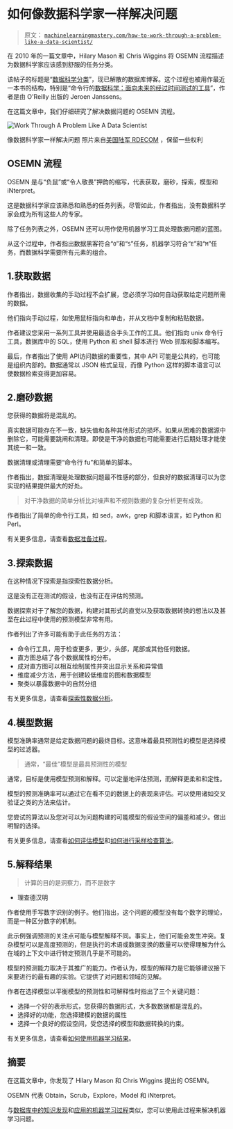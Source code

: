 # 如何像数据科学家一样解决问题

> 原文： [`machinelearningmastery.com/how-to-work-through-a-problem-like-a-data-scientist/`](https://machinelearningmastery.com/how-to-work-through-a-problem-like-a-data-scientist/)

在 2010 年的一篇文章中，Hilary Mason 和 Chris Wiggins 将 OSEMN 流程描述为数据科学家应该感到舒服的任务分类。

该帖子的标题是“[数据科学分类](http://www.dataists.com/2010/09/a-taxonomy-of-data-science/)”，现已解散的数据库博客。这个过程也被用作最近一本书的结构，特别是“命令行的[数据科学：面向未来的经过时间测试的工具](http://www.amazon.com/dp/1491947853?tag=inspiredalgor-20)”，作者是由 O'Reilly 出版的 Jeroen Janssens。

在这篇文章中，我们仔细研究了解决数据问题的 OSEMN 流程。

![Work Through A Problem Like A Data Scientist](https://3qeqpr26caki16dnhd19sv6by6v-wpengine.netdna-ssl.com/wp-content/uploads/2014/12/Work-Through-A-Problem-Like-A-Data-Scientist.jpg)

像数据科学家一样解决问题
照片来自[美国陆军 RDECOM](http://www.flickr.com/photos/rdecom/7336886600) ，保留一些权利

## OSEMN 流程

OSEMN 是与“负鼠”或“令人敬畏”押韵的缩写，代表获取，磨砂，探索，模型和 iNterpret。

这是数据科学家应该熟悉和熟悉的任务列表。尽管如此，作者指出，没有数据科学家会成为所有这些人的专家。

除了任务列表之外，OSEMN 还可以用作使用机器学习工具处理数据问题的蓝图。

从这个过程中，作者指出数据黑客符合“`O`”和“`S`”任务，机器学习符合“`E`”和“`M`”任务，而数据科学需要所有元素的组合。

## 1.获取数据

作者指出，数据收集的手动过程不会扩展，您必须学习如何自动获取给定问题所需的数据。

他们指向手动过程，如使用鼠标指向和单击，并从文档中复制和粘贴数据。

作者建议您采用一系列工具并使用最适合手头工作的工具。他们指向 unix 命令行工具，数据库中的 SQL，使用 Python 和 shell 脚本进行 Web 抓取和脚本编写。

最后，作者指出了使用 API​​访问数据的重要性，其中 API 可能是公共的，也可能是组织内部的。数据通常以 JSON 格式呈现，而像 Python 这样的脚本语言可以使数据检索变得更加容易。

## 2.磨砂数据

您获得的数据将是混乱的。

真实数据可能存在不一致，缺失值和各种其他形式的损坏。如果从困难的数据源中删除它，可能需要跳闸和清理。即使是干净的数据也可能需要进行后期处理才能使其统一和一致。

数据清理或清理需要“命令行 fu”和简单的脚本。

作者指出，数据清理是处理数据问题最不性感的部分，但良好的数据清理可以为您实现的结果提供最大的好处。

> 对干净数据的简单分析比对噪声和不规则数据的复杂分析更有成效。

作者指出了简单的命令行工具，如 sed，awk，grep 和脚本语言，如 Python 和 Perl。

有关更多信息，请查看[数据准备过程](http://machinelearningmastery.com/how-to-prepare-data-for-machine-learning/ "How to Prepare Data For Machine Learning")。

## 3.探索数据

在这种情况下探索是指探索性数据分析。

这是没有正在测试的假设，也没有正在评估的预测。

数据探索对于了解您的数据，构建对其形式的直觉以及获取数据转换的想法以及甚至在此过程中使用的预测模型非常有用。

作者列出了许多可能有助于此任务的方法：

*   命令行工具，用于检查更多，更少，头部，尾部或其他任何数据。
*   直方图总结了各个数据属性的分布。
*   成对直方图可以相互绘制属性并突出显示关系和异常值
*   维度减少方法，用于创建较低维度的图和数据模型
*   聚类以暴露数据中的自然分组

有关更多信息，请查看[探索性数据分析](http://machinelearningmastery.com/understand-problem-get-better-results-using-exploratory-data-analysis/ "Understand Your Problem and Get Better Results Using Exploratory Data Analysis")。

## 4.模型数据

模型准确率通常是给定数据问题的最终目标。这意味着最具预测性的模型是选择模型的过滤器。

> 通常，“最佳”模型是最具预测性的模型

通常，目标是使用模型预测和解释。可以定量地评估预测，而解释更柔和和定性。

模型的预测准确率可以通过它在看不见的数据上的表现来评估。可以使用诸如交叉验证之类的方法来估计。

您尝试的算法以及您对可以为问题构建的可能模型的假设空间的偏差和减少。做出明智的选择。

有关更多信息，请查看[如何评估模型](http://machinelearningmastery.com/how-to-evaluate-machine-learning-algorithms/ "How to Evaluate Machine Learning Algorithms")和[如何进行采样检查算法](http://machinelearningmastery.com/why-you-should-be-spot-checking-algorithms-on-your-machine-learning-problems/ "Why you should be Spot-Checking Algorithms on your Machine Learning Problems")。

## 5.解释结果

> 计算的目的是洞察力，而不是数字

- 理查德汉明

作者使用手写数字识别的例子。他们指出，这个问题的模型没有每个数字的理论，而是一种区分数字的机制。

此示例强调预测的关注点可能与模型解释不同。事实上，他们可能会发生冲突。复杂模型可以是高度预测的，但是执行的术语或数据变换的数量可以使得理解为什么在域的上下文中进行特定预测几乎是不可能的。

模型的预测能力取决于其推广的能力。作者认为，模型的解释力是它能够建议接下来要进行的最有趣的实验。它提供了对问题和领域的见解。

作者在选择模型以平衡模型的预测性和可解释性时指出了三个关键问题：

*   选择一个好的表示形式，您获得的数据形式，大多数数据都是混乱的。
*   选择好的功能，您选择建模的数据的属性
*   选择一个良好的假设空间，受您选择的模型和数据转换的约束。

有关更多信息，请查看[如何使用机器学习结果](http://machinelearningmastery.com/how-to-use-machine-learning-results/ "How to Use Machine Learning Results")。

## 摘要

在这篇文章中，你发现了 Hilary Mason 和 Chris Wiggins 提出的 OSEMN。

OSEMN 代表 Obtain，Scrub，Explore，Model 和 iNterpret。

与[数据库中的知识发现](http://machinelearningmastery.com/what-is-data-mining-and-kdd/ "What is Data Mining and KDD")和[应用的机器学习过程](http://machinelearningmastery.com/process-for-working-through-machine-learning-problems/ "Process for working through Machine Learning Problems")类似，您可以使用此过程来解决机器学习问题。